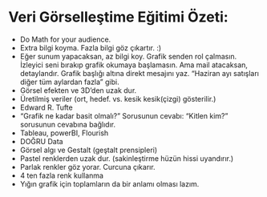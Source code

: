 # Veri Görselleştime Eğitimi Özeti:
- Do Math for your audience.
- Extra bilgi koyma. Fazla bilgi göz çıkartır. :)
- Eğer sunum yapacaksan, az bilgi koy. Grafik senden rol çalmasın. İzleyici seni bırakıp grafik okumaya başlamasın. Ama mail atacaksan, detaylandır. Grafik başlığı altına direkt mesajını yaz. “Haziran ayı satışları diğer tüm aylardan fazla” gibi. 
- Görsel efekten ve 3D’den uzak dur.
- Üretilmiş veriler (ort, hedef. vs. kesik kesik(çizgi) gösterilir.)
- Edward R. Tufte
- “Grafik ne kadar basit olmalı?” Sorusunun cevabı: “Kitlen kim?” sorusunun cevabına bağlıdır.
- Tableau, powerBI, Flourish
- DOĞRU Data
- Görsel algı ve Gestalt (geştalt prensipleri)
- Pastel renklerden uzak dur. (sakinleştirme hüzün hissi uyandırır.)
- Parlak renkler göz yorar. Curcuna çıkarır.
- 4 ten fazla renk kullanma
- Yığın grafik için toplamların da bir anlamı olması lazım.
      
